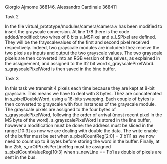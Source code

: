 Giorgio Ajmome 368146, Alessandro Cardinale 368411

Task 2

In the file virtual_prototype/modules/camera/camera.v has been modified to insert the grayscale conversion.
At line 178 there is the code added/modified:
two wires of 8 bits s_MSPixel and s_LSPixel are defined. They will be the frayscalevalues of the first and second pixel received respectively.
Indeed, two grayscale modules are included: thez receive the two pixels as inputs and output the two grayscale values.
The two grayscale pixels are then converted into an RGB version of the,selves, as explained in the assignement, and assigned to the 32 bit word s_grayscalePixelWord. s_grayscalePixelWord is then saved in the òine buffer.

Task 3

In this task we transmit 4 pixels each time because they are kept at 8-bit grayscale. This means we have to deal with 8 bytes.
Thez are concatenated in s_pixelDoubleWord, using a 16-bits swapping.
Each couple of bytes is then converted to grayscale with four instances of the grayscale module. The grayscale pixels are assigned to the four bytes of s_grayscalePixelWord, following the order of arrival (most recent pixel in the MS byte of the word).
s_grayscalePixelWord is stored in the line buffer, however a modification must be done: the address must be sliced in the range [10:3] as now we are dealing with double the data. The write enable of the buffer must be set when s_pixelCountReg[2:0] = 3'b111 as we now need to count up to 8 bytes before storing the word in the buffer. 
Finally, at line 255, s_nrOfPixelsPerLineReg must be assigned s_pixelCountValueReg[10:3] when s_newLine == 1'b1 as double of pixels are sent in the bus.
